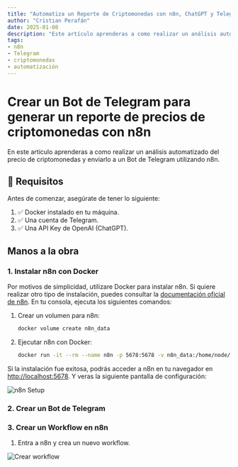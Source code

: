 ```yaml
---
title: "Automatiza un Reporte de Criptomonedas con n8n, ChatGPT y Telegram"
author: "Cristian Perafán"
date: 2025-01-08
description: "Este artículo aprenderas a como realizar un análisis automatizado de precios de criptomonedas y enviar un reporte diario a través de Telegram utilizando n8n."
tags:
- n8n
- Telegram
- criptomonedas
- automatización
---
```


# **Crear un Bot de Telegram para generar un reporte de precios de criptomonedas con n8n**

En este artículo aprenderas a como realizar un análisis automatizado del precio de criptomonedas y enviarlo a un Bot de Telegram utilizando n8n.

## **🧰 Requisitos**

Antes de comenzar, asegúrate de tener lo siguiente:
1. ✅ Docker instalado en tu máquina.
2. ✅ Una cuenta de Telegram.
3. ✅ Una API Key de OpenAI (ChatGPT).

## **Manos a la obra**

### **1. Instalar n8n con Docker**

Por motivos de simplicidad, utilizare Docker para instalar n8n. Si quiere realizar otro tipo de instalación, puedes consultar la [documentación oficial de n8n](https://docs.n8n.io/).
En tu consola, ejecuta los siguientes comandos:


1. Crear un volumen para n8n:
   ```bash
   docker volume create n8n_data
   ```

2. Ejecutar n8n con Docker:
   ```bash
   docker run -it --rm --name n8n -p 5678:5678 -v n8n_data:/home/node/.n8n docker.n8n.io/n8nio/n8n
    ```

Si la instalación fue exitosa, podrás acceder a n8n en tu navegador en [http://localhost:5678](http://localhost:5678).
Y veras la siguiente pantalla de configuración:

![n8n Setup](https://i.ibb.co/xSZmg5HM/set-up-n8n.png)


### **2. Crear un Bot de Telegram**

### **3. Crear un Workflow en n8n**

1. Entra a n8n y crea un nuevo workflow.

![Crear workflow](https://i.ibb.co/LXW6PMSY/Crear-workflow.png)

